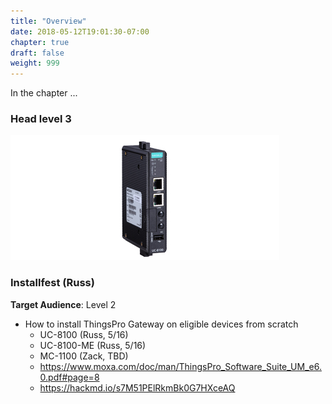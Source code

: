 ```yaml
---
title: "Overview"
date: 2018-05-12T19:01:30-07:00
chapter: true
draft: false
weight: 999
---
```


In the chapter ...



### Head level 3


![](images/uc8100.jpg)





### Installfest (Russ)
**Target Audience**: Level 2
- How to install ThingsPro Gateway on eligible devices from scratch
    - UC-8100 (Russ, 5/16)
    - UC-8100-ME (Russ, 5/16)
    - MC-1100 (Zack, TBD)
    - https://www.moxa.com/doc/man/ThingsPro_Software_Suite_UM_e6.0.pdf#page=8
    - https://hackmd.io/s7M51PElRkmBk0G7HXceAQ



